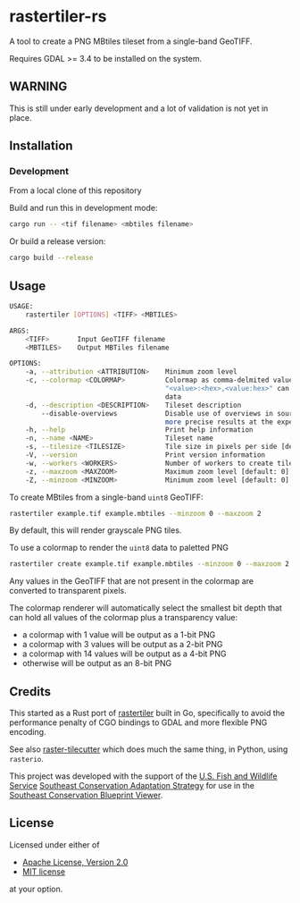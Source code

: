 # rastertiler-rs

A tool to create a PNG MBtiles tileset from a single-band GeoTIFF.

Requires GDAL >= 3.4 to be installed on the system.

## WARNING

This is still under early development and a lot of validation is not yet in place.

## Installation

### Development

From a local clone of this repository

Build and run this in development mode:

```bash
cargo run -- <tif filename> <mbtiles filename>
```

Or build a release version:

```bash
cargo build --release
```

## Usage

```bash
USAGE:
    rastertiler [OPTIONS] <TIFF> <MBTILES>

ARGS:
    <TIFF>       Input GeoTIFF filename
    <MBTILES>    Output MBTiles filename

OPTIONS:
    -a, --attribution <ATTRIBUTION>    Minimum zoom level
    -c, --colormap <COLORMAP>          Colormap as comma-delmited value:hex color pairs, e.g.,
                                       "<value>:<hex>,<value:hex>" can only be provided for uint8
                                       data
    -d, --description <DESCRIPTION>    Tileset description
        --disable-overviews            Disable use of overviews in source GeoTIFF. This will yield
                                       more precise results at the expense of slower performance
    -h, --help                         Print help information
    -n, --name <NAME>                  Tileset name
    -s, --tilesize <TILESIZE>          Tile size in pixels per side [default: 512]
    -V, --version                      Print version information
    -w, --workers <WORKERS>            Number of workers to create tiles [default: 4]
    -z, --maxzoom <MAXZOOM>            Maximum zoom level [default: 0]
    -Z, --minzoom <MINZOOM>            Minimum zoom level [default: 0]
```

To create MBtiles from a single-band `uint8` GeoTIFF:

```bash
rastertiler example.tif example.mbtiles --minzoom 0 --maxzoom 2
```

By default, this will render grayscale PNG tiles.

To use a colormap to render the `uint8` data to paletted PNG

```bash
rastertiler create example.tif example.mbtiles --minzoom 0 --maxzoom 2 --colormap "1:#686868,2:#fbb4b9,3:#c51b8a,4:#49006a"
```

Any values in the GeoTIFF that are not present in the colormap are converted to
transparent pixels.

The colormap renderer will automatically select the smallest bit depth that can
hold all values of the colormap plus a transparency value:

-   a colormap with 1 value will be output as a 1-bit PNG
-   a colormap with 3 values will be output as a 2-bit PNG
-   a colormap with 14 values will be output as a 4-bit PNG
-   otherwise will be output as an 8-bit PNG

## Credits

This started as a Rust port of
[rastertiler](https://github.com/brendan-ward/rastertiler) built in Go,
specifically to avoid the performance penalty of CGO bindings to GDAL and more
flexible PNG encoding.

See also [raster-tilecutter](https://github.com/brendan-ward/raster-tilecutter)
which does much the same thing, in Python, using `rasterio`.

This project was developed with the support of the
[U.S. Fish and Wildlife Service](https://www.fws.gov/)
[Southeast Conservation Adaptation Strategy](https://secassoutheast.org/) for
use in the
[Southeast Conservation Blueprint Viewer](https://blueprint.geoplatform.gov/southeast/).

## License

Licensed under either of

-   [Apache License, Version 2.0](http://www.apache.org/licenses/LICENSE-2.0)
-   [MIT license](http://opensource.org/licenses/MIT)

at your option.
